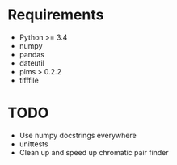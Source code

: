 Requirements
============
- Python >= 3.4
- numpy
- pandas
- dateutil
- pims > 0.2.2
- tifffile


TODO
====
- Use numpy docstrings everywhere
- unittests
- Clean up and speed up chromatic pair finder
